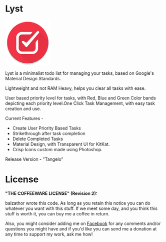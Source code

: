 Lyst
===========

![Launcher Icon](/app/src/main/res/drawable-xxhdpi/logo_splash.png)


Lyst is a minimalist todo list for managing your tasks, based on Google's Material Design Standards. 

Lightweight and not RAM Heavy, helps you clear all tasks with ease.

User based priority level for tasks, with Red, Blue and Green Color bands depicting each priority level.One Click Task Management, with easy task creation and use.

Current Features -

* Create User Priority Based Tasks
* Strikethrough after task completion
* Delete Completed Tasks
* Material Design, with Transparent UI for KitKat.
* Crisp Icons custom made using Photoshop.



Release Version - "Tangelo"


License
=======

**"THE COFFEEWARE LICENSE" (Revision 2):**

balzathor wrote this code. As long as you retain this notice you
can do whatever you want with this stuff. If we meet some day, and you think 
this stuff is worth it, you can buy me a coffee in return. 

Also, you might consider adding me on [Facebook](https://www.facebook.com/profile.php?id=100009288115463) for any comments and/or 
questions you might have and if you'd like you can send me a donation at any time to support my work, ask me how!
